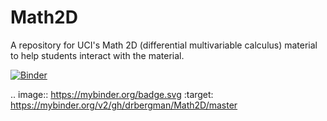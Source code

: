 # Math2D
A repository for UCI's Math 2D (differential multivariable calculus) material to help students interact with the material.


[![Binder](https://mybinder.org/badge.svg)](https://mybinder.org/v2/gh/drbergman/Math2D/master)

.. image:: https://mybinder.org/badge.svg :target: https://mybinder.org/v2/gh/drbergman/Math2D/master
